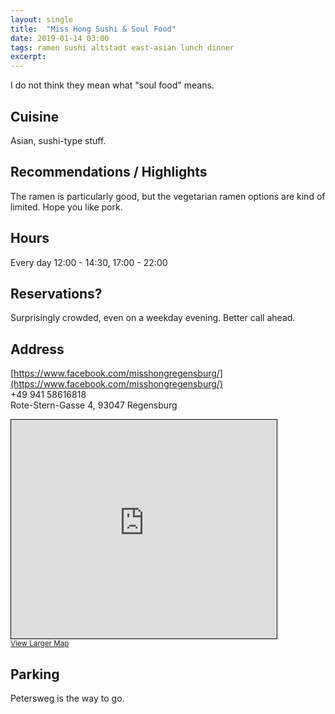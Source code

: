 ```yaml
---
layout: single
title:  "Miss Hong Sushi & Soul Food"
date: 2019-01-14 03:00
tags: ramen sushi altstadt east-asian lunch dinner
excerpt:
---
```


I do not think they mean what "soul food" means.

## Cuisine ##
Asian, sushi-type stuff.

## Recommendations / Highlights ##
The ramen is particularly good, but the vegetarian ramen options are kind of limited.  Hope you like pork.

## Hours ##
Every day 12:00 - 14:30, 17:00 - 22:00

## Reservations? ##
Surprisingly crowded, even on a weekday evening.  Better call ahead.

## Address ##
[https://www.facebook.com/misshongregensburg/](https://www.facebook.com/misshongregensburg/)<br/>
+49 941 58616818<br/>
Rote-Stern-Gasse 4, 93047 Regensburg

<iframe width="425" height="350" frameborder="0" scrolling="no" marginheight="0" marginwidth="0" src="https://www.openstreetmap.org/export/embed.html?bbox=12.094383537769318%2C49.016400904839834%2C12.096481025218965%2C49.01766041017402&amp;layer=mapnik&amp;marker=49.01703066149061%2C12.09543228149414" style="border: 1px solid black"></iframe><br/><small><a href="https://www.openstreetmap.org/?mlat=49.01703&amp;mlon=12.09543#map=19/49.01703/12.09543">View Larger Map</a></small>



## Parking ##
Petersweg is the way to go.
